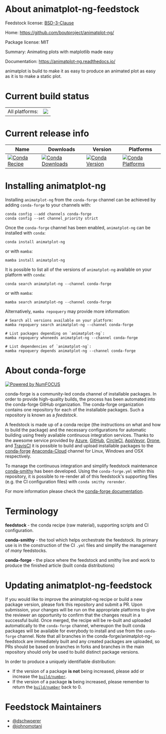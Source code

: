 About animatplot-ng-feedstock
=============================

Feedstock license: [BSD-3-Clause](https://github.com/conda-forge/animatplot-ng-feedstock/blob/main/LICENSE.txt)

Home: https://github.com/boutproject/animatplot-ng/

Package license: MIT

Summary: Animating plots with matplotlib made easy

Documentation: https://animatplot-ng.readthedocs.io/

animatplot is build to make it as easy to produce an animated plot
as easy as it is to make a static plot.


Current build status
====================


<table><tr><td>All platforms:</td>
    <td>
      <a href="https://dev.azure.com/conda-forge/feedstock-builds/_build/latest?definitionId=18589&branchName=main">
        <img src="https://dev.azure.com/conda-forge/feedstock-builds/_apis/build/status/animatplot-ng-feedstock?branchName=main">
      </a>
    </td>
  </tr>
</table>

Current release info
====================

| Name | Downloads | Version | Platforms |
| --- | --- | --- | --- |
| [![Conda Recipe](https://img.shields.io/badge/recipe-animatplot--ng-green.svg)](https://anaconda.org/conda-forge/animatplot-ng) | [![Conda Downloads](https://img.shields.io/conda/dn/conda-forge/animatplot-ng.svg)](https://anaconda.org/conda-forge/animatplot-ng) | [![Conda Version](https://img.shields.io/conda/vn/conda-forge/animatplot-ng.svg)](https://anaconda.org/conda-forge/animatplot-ng) | [![Conda Platforms](https://img.shields.io/conda/pn/conda-forge/animatplot-ng.svg)](https://anaconda.org/conda-forge/animatplot-ng) |

Installing animatplot-ng
========================

Installing `animatplot-ng` from the `conda-forge` channel can be achieved by adding `conda-forge` to your channels with:

```
conda config --add channels conda-forge
conda config --set channel_priority strict
```

Once the `conda-forge` channel has been enabled, `animatplot-ng` can be installed with `conda`:

```
conda install animatplot-ng
```

or with `mamba`:

```
mamba install animatplot-ng
```

It is possible to list all of the versions of `animatplot-ng` available on your platform with `conda`:

```
conda search animatplot-ng --channel conda-forge
```

or with `mamba`:

```
mamba search animatplot-ng --channel conda-forge
```

Alternatively, `mamba repoquery` may provide more information:

```
# Search all versions available on your platform:
mamba repoquery search animatplot-ng --channel conda-forge

# List packages depending on `animatplot-ng`:
mamba repoquery whoneeds animatplot-ng --channel conda-forge

# List dependencies of `animatplot-ng`:
mamba repoquery depends animatplot-ng --channel conda-forge
```


About conda-forge
=================

[![Powered by
NumFOCUS](https://img.shields.io/badge/powered%20by-NumFOCUS-orange.svg?style=flat&colorA=E1523D&colorB=007D8A)](https://numfocus.org)

conda-forge is a community-led conda channel of installable packages.
In order to provide high-quality builds, the process has been automated into the
conda-forge GitHub organization. The conda-forge organization contains one repository
for each of the installable packages. Such a repository is known as a *feedstock*.

A feedstock is made up of a conda recipe (the instructions on what and how to build
the package) and the necessary configurations for automatic building using freely
available continuous integration services. Thanks to the awesome service provided by
[Azure](https://azure.microsoft.com/en-us/services/devops/), [GitHub](https://github.com/),
[CircleCI](https://circleci.com/), [AppVeyor](https://www.appveyor.com/),
[Drone](https://cloud.drone.io/welcome), and [TravisCI](https://travis-ci.com/)
it is possible to build and upload installable packages to the
[conda-forge](https://anaconda.org/conda-forge) [Anaconda-Cloud](https://anaconda.org/)
channel for Linux, Windows and OSX respectively.

To manage the continuous integration and simplify feedstock maintenance
[conda-smithy](https://github.com/conda-forge/conda-smithy) has been developed.
Using the ``conda-forge.yml`` within this repository, it is possible to re-render all of
this feedstock's supporting files (e.g. the CI configuration files) with ``conda smithy rerender``.

For more information please check the [conda-forge documentation](https://conda-forge.org/docs/).

Terminology
===========

**feedstock** - the conda recipe (raw material), supporting scripts and CI configuration.

**conda-smithy** - the tool which helps orchestrate the feedstock.
                   Its primary use is in the construction of the CI ``.yml`` files
                   and simplify the management of *many* feedstocks.

**conda-forge** - the place where the feedstock and smithy live and work to
                  produce the finished article (built conda distributions)


Updating animatplot-ng-feedstock
================================

If you would like to improve the animatplot-ng recipe or build a new
package version, please fork this repository and submit a PR. Upon submission,
your changes will be run on the appropriate platforms to give the reviewer an
opportunity to confirm that the changes result in a successful build. Once
merged, the recipe will be re-built and uploaded automatically to the
`conda-forge` channel, whereupon the built conda packages will be available for
everybody to install and use from the `conda-forge` channel.
Note that all branches in the conda-forge/animatplot-ng-feedstock are
immediately built and any created packages are uploaded, so PRs should be based
on branches in forks and branches in the main repository should only be used to
build distinct package versions.

In order to produce a uniquely identifiable distribution:
 * If the version of a package **is not** being increased, please add or increase
   the [``build/number``](https://docs.conda.io/projects/conda-build/en/latest/resources/define-metadata.html#build-number-and-string).
 * If the version of a package **is** being increased, please remember to return
   the [``build/number``](https://docs.conda.io/projects/conda-build/en/latest/resources/define-metadata.html#build-number-and-string)
   back to 0.

Feedstock Maintainers
=====================

* [@dschwoerer](https://github.com/dschwoerer/)
* [@johnomotani](https://github.com/johnomotani/)

